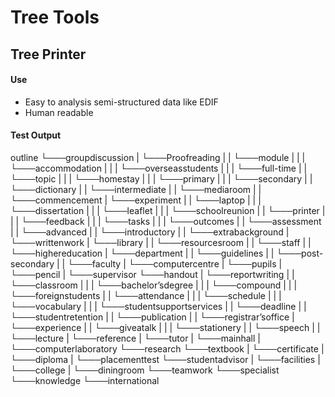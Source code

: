 # Tree Tools

## Tree Printer
#### Use

- Easy to analysis semi-structured data like EDIF
- Human readable

#### Test Output

outline
└───groupdiscussion
|   └───Proofreading
|   |   └───module
|   |   |   └───accommodation
|   |   |   └───overseasstudents
|   |   |   └───full-time
|   |   └───topic
|   |   |   └───homestay
|   |   |   └───primary
|   |   |   └───secondary
|   |   └───dictionary
|   |       └───intermediate
|   |       └───mediaroom
|   |       └───commencement
|   └───experiment
|   |   └───laptop
|   |   |   └───dissertation
|   |   |   └───leaflet
|   |   |   └───schoolreunion
|   |   └───printer
|   |   |   └───feedback
|   |   |   └───tasks
|   |   |   └───outcomes
|   |   └───assessment
|   |       └───advanced
|   |       └───introductory
|   |       └───extrabackground
|   └───writtenwork
|       └───library
|       |   └───resourcesroom
|       |   └───staff
|       |   └───highereducation
|       └───department
|       |   └───guidelines
|       |   └───post-secondary
|       |   └───faculty
|       └───computercentre
|           └───pupils
|           └───pencil
|           └───supervisor
└───handout
|   └───reportwriting
|   |   └───classroom
|   |   |   └───bachelor’sdegree
|   |   |   └───compound
|   |   |   └───foreignstudents
|   |   └───attendance
|   |   |   └───schedule
|   |   |   └───vocabulary
|   |   |   └───studentsupportservices
|   |   └───deadline
|   |       └───studentretention
|   |       └───publication
|   |       └───registrar’soffice
|   └───experience
|   |   └───giveatalk
|   |   |   └───stationery
|   |   └───speech
|   |   └───lecture
|   └───reference
|       └───tutor
|       └───mainhall
|       └───computerlaboratory
└───research
    └───textbook
    |   └───certificate
    |   └───diploma
    |   └───placementtest
    └───studentadvisor
    |   └───facilities
    |   └───college
    |   └───diningroom
    └───teamwork
        └───specialist
        └───knowledge
        └───international

